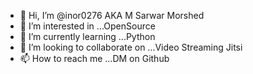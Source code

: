 - 👋 Hi, I’m @inor0276 AKA M Sarwar Morshed
- 👀 I’m interested in ...OpenSource
- 🌱 I’m currently learning ...Python
- 💞️ I’m looking to collaborate on ...Video Streaming Jitsi
- 📫 How to reach me ...DM on Github

<!---
inor0276/inor0276 is a ✨ special ✨ repository because its `README.md` (this file) appears on your GitHub profile.
You can click the Preview link to take a look at your changes.
--->

